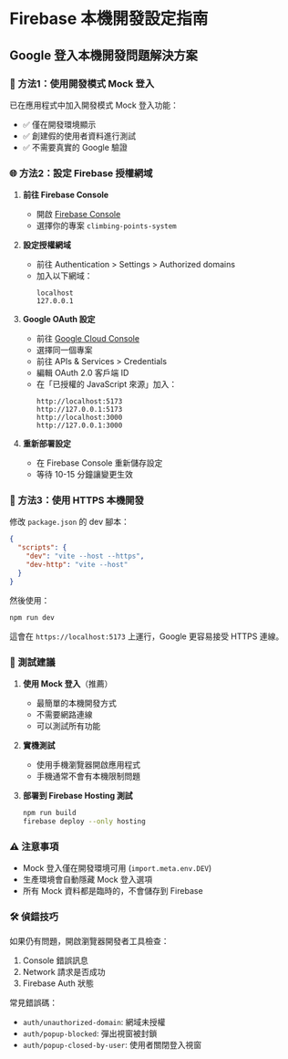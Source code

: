 # Firebase 本機開發設定指南

## Google 登入本機開發問題解決方案

### 🔧 方法1：使用開發模式 Mock 登入
已在應用程式中加入開發模式 Mock 登入功能：
- ✅ 僅在開發環境顯示
- ✅ 創建假的使用者資料進行測試
- ✅ 不需要真實的 Google 驗證

### 🌐 方法2：設定 Firebase 授權網域

1. **前往 Firebase Console**
   - 開啟 [Firebase Console](https://console.firebase.google.com/)
   - 選擇你的專案 `climbing-points-system`

2. **設定授權網域**
   - 前往 Authentication > Settings > Authorized domains
   - 加入以下網域：
     ```
     localhost
     127.0.0.1
     ```

3. **Google OAuth 設定**
   - 前往 [Google Cloud Console](https://console.cloud.google.com/)
   - 選擇同一個專案
   - 前往 APIs & Services > Credentials
   - 編輯 OAuth 2.0 客戶端 ID
   - 在「已授權的 JavaScript 來源」加入：
     ```
     http://localhost:5173
     http://127.0.0.1:5173
     http://localhost:3000
     http://127.0.0.1:3000
     ```

4. **重新部署設定**
   - 在 Firebase Console 重新儲存設定
   - 等待 10-15 分鐘讓變更生效

### 🚀 方法3：使用 HTTPS 本機開發

修改 `package.json` 的 dev 腳本：
```json
{
  "scripts": {
    "dev": "vite --host --https",
    "dev-http": "vite --host"
  }
}
```

然後使用：
```bash
npm run dev
```

這會在 `https://localhost:5173` 上運行，Google 更容易接受 HTTPS 連線。

### 📱 測試建議

1. **使用 Mock 登入**（推薦）
   - 最簡單的本機開發方式
   - 不需要網路連線
   - 可以測試所有功能

2. **實機測試**
   - 使用手機瀏覽器開啟應用程式
   - 手機通常不會有本機限制問題

3. **部署到 Firebase Hosting 測試**
   ```bash
   npm run build
   firebase deploy --only hosting
   ```

### ⚠️ 注意事項

- Mock 登入僅在開發環境可用 (`import.meta.env.DEV`)
- 生產環境會自動隱藏 Mock 登入選項
- 所有 Mock 資料都是臨時的，不會儲存到 Firebase

### 🛠️ 偵錯技巧

如果仍有問題，開啟瀏覽器開發者工具檢查：
1. Console 錯誤訊息
2. Network 請求是否成功
3. Firebase Auth 狀態

常見錯誤碼：
- `auth/unauthorized-domain`: 網域未授權
- `auth/popup-blocked`: 彈出視窗被封鎖
- `auth/popup-closed-by-user`: 使用者關閉登入視窗